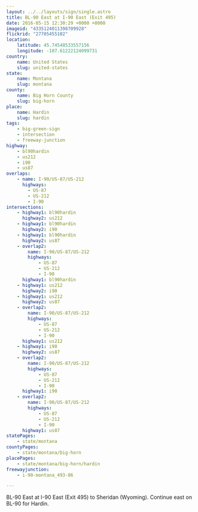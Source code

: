 ```yaml
---
layout: ../../layouts/sign/single.astro
title: BL-90 East at I-90 East (Exit 495)
date: 2016-05-15 12:30:29 +0000 +0000
imageid: "4335124011398709928"
flickrid: "27705455102"
location:
    latitude: 45.74548533557156
    longitude: -107.61222124099731
country:
    name: United States
    slug: united-states
state:
    name: Montana
    slug: montana
county:
    name: Big Horn County
    slug: big-horn
place:
    name: Hardin
    slug: hardin
tags:
    - big-green-sign
    - intersection
    - freeway-junction
highway:
    - bl90hardin
    - us212
    - i90
    - us87
overlaps:
    - name: I-90/US-87/US-212
      highways:
        - US-87
        - US-212
        - I-90
intersections:
    - highway1: bl90hardin
      highway2: us212
    - highway1: bl90hardin
      highway2: i90
    - highway1: bl90hardin
      highway2: us87
    - overlap2:
        name: I-90/US-87/US-212
        highways:
            - US-87
            - US-212
            - I-90
      highway1: bl90hardin
    - highway1: us212
      highway2: i90
    - highway1: us212
      highway2: us87
    - overlap2:
        name: I-90/US-87/US-212
        highways:
            - US-87
            - US-212
            - I-90
      highway1: us212
    - highway1: i90
      highway2: us87
    - overlap2:
        name: I-90/US-87/US-212
        highways:
            - US-87
            - US-212
            - I-90
      highway1: i90
    - overlap2:
        name: I-90/US-87/US-212
        highways:
            - US-87
            - US-212
            - I-90
      highway1: us87
statePages:
    - state/montana
countyPages:
    - state/montana/big-horn
placePages:
    - state/montana/big-horn/hardin
freewayjunction:
    - i-90-montana_493-86

---
```

BL-90 East at I-90 East (Exit 495) to Sheridan (Wyoming).  Continue east on BL-90 for Hardin.